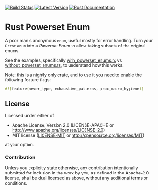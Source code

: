 [![Build Status](https://api.travis-ci.org/idanarye/rust-inherent-pub.svg?branch=master)](https://travis-ci.org/idanarye/rust-powerset-enum)
[![Latest Version](https://img.shields.io/crates/v/powerset-enum.svg)](https://crates.io/crates/powerset-enum)
[![Rust Documentation](https://img.shields.io/badge/api-rustdoc-blue.svg)](https://idanarye.github.io/rust-powerset-enum/)

# Rust Powerset Enum

A poor man's anonymous `enum`, useful mostly for error handling. Turn your
`Error` `enum` into a _Powerset Enum_ to allow taking subsets of the original enums.

See the examples, specifically
[with_powerset_enums.rs](powerset-enum/examples/with_powerset_enums.rs)
vs
[without_powerset_enums.rs](powerset-enum/examples/without_powerset_enums.rs), to understand how this works.

Note: this is a nightly only crate, and to use it you need to enable the
following feature flags:

```rust
#![feature(never_type, exhaustive_patterns, proc_macro_hygiene)]
```

## License

Licensed under either of

 * Apache License, Version 2.0 ([LICENSE-APACHE](LICENSE-APACHE) or http://www.apache.org/licenses/LICENSE-2.0)
 * MIT license ([LICENSE-MIT](LICENSE-MIT) or http://opensource.org/licenses/MIT)

at your option.

### Contribution

Unless you explicitly state otherwise, any contribution intentionally submitted
for inclusion in the work by you, as defined in the Apache-2.0 license, shall be dual licensed as above, without any
additional terms or conditions.

